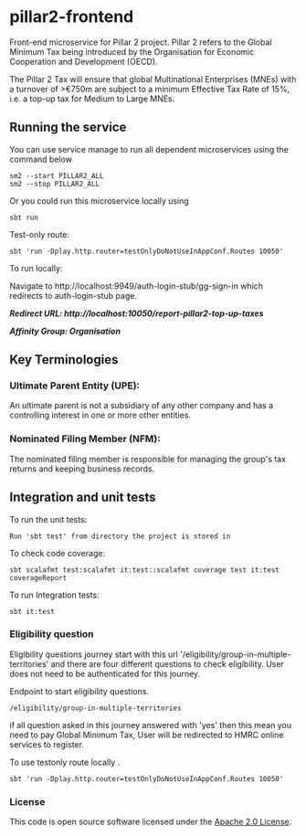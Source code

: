 
# pillar2-frontend
Front-end microservice for Pillar 2  project. Pillar 2 refers to the Global Minimum Tax being introduced by the Organisation for Economic Cooperation and Development (OECD).

The Pillar 2 Tax will ensure that global Multinational Enterprises (MNEs) with a turnover of >€750m are subject to a minimum Effective Tax Rate of 15%, i.e. a top-up tax for Medium to Large MNEs.

## Running the service

You can use service manage to run all dependent microservices using the command below

    sm2 --start PILLAR2_ALL
    sm2 --stop PILLAR2_ALL
Or you could run this microservice locally using

    sbt run
Test-only route:

    sbt 'run -Dplay.http.router=testOnlyDoNotUseInAppConf.Routes 10050'
To run locally:

Navigate to http://localhost:9949/auth-login-stub/gg-sign-in which redirects to auth-login-stub page.


***Redirect URL: http://localhost:10050/report-pillar2-top-up-taxes***

***Affinity Group: Organisation***
## Key Terminologies

### Ultimate Parent Entity (UPE):
An ultimate parent is not a subsidiary of any other company and has a controlling interest in one or more other entities.
### Nominated Filing Member (NFM):
The nominated filing member is responsible for managing the group's tax returns and keeping business records.
## Integration and unit tests

To run the unit tests:

    Run 'sbt test' from directory the project is stored in

To check code coverage:

    sbt scalafmt test:scalafmt it:test::scalafmt coverage test it:test coverageReport  
To run Integration tests:

    sbt it:test

### Eligibility question

Eligibility questions journey start  with this url '/eligibility/group-in-multiple-territories' and there are four different questions to check eligibility.
User does not need to be authenticated for this journey.

Endpoint to start eligibility questions.

    /eligibility/group-in-multiple-territories


if all question asked in this journey answered with 'yes' then this mean you need to pay Global Minimum Tax, User will be redirected to  HMRC online services to register.


To use testonly route locally .

    sbt 'run -Dplay.http.router=testOnlyDoNotUseInAppConf.Routes 10050'

### License


This code is open source software licensed under the [Apache 2.0 License]("http://www.apache.org/licenses/LICENSE-2.0.html").